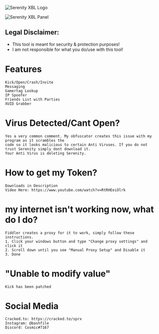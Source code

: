 ![Serenity XBL Logo](https://i.imgur.com/eNESxyf.png)

![Serenity XBL Panel](https://i.imgur.com/yGCtEOH.png)

## Legal Disclaimer:			
 - This tool is meant for security & protection purposes!
 - I am not responsible for what you do/use with this tool!

# Features
```
Kick/Open/Crash/Invite
Messaging
Gamertag Lookup
IP Spoofer
Friends List with Parties
XUID Grabber
```

# Virus Detected/Cant Open?
```
Yes a very common comment. My obfuscator creates this issue with my program as it scrambles the 
code so it looks malicious to certain Anti Viruses. If you do not trust Serenity simply dont download it.
Your Anti Virus is deleting Serenity.
```

# How to get my Token?
```
Downloads in Description
Video Here: https://www.youtube.com/watch?v=RtRHEeiOlrk
```

# my internet isn't working now, what do I do?
```
Fiddler creates a proxy for it to work, simply follow these instructions.
1. Click your windows button and type "Change proxy settings" and click it
2. Scroll down until you see "Manual Proxy Setup" and Disable it
3. Done
```

# "Unable to modify value"
```
Kick has been patched
```

# Social Media
```
Cracked.to: https://cracked.to/sprx
Instagram: @bashfile
Discord: Cosmic#7167
```
